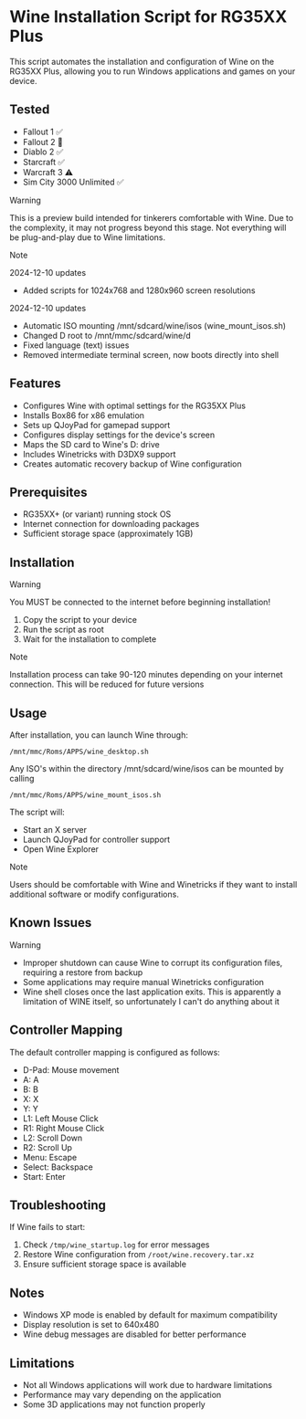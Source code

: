 # Wine Installation Script for RG35XX Plus

This script automates the installation and configuration of Wine on the RG35XX Plus, allowing you to run Windows applications and games on your device.

## Tested
- Fallout 1 ✅
- Fallout 2 🐢
- Diablo 2 ✅
- Starcraft ✅
- Warcraft 3 ⚠️
- Sim City 3000 Unlimited ✅

> [!WARNING]
>  This is a preview build intended for tinkerers comfortable with Wine. Due to the complexity, it may not progress beyond this stage. Not everything will be plug-and-play due to Wine limitations.

> [!NOTE]
> 2024-12-10 updates
> 
> - Added scripts for 1024x768 and 1280x960 screen resolutions
> 
> 2024-12-10 updates
> 
> - Automatic ISO mounting /mnt/sdcard/wine/isos (wine_mount_isos.sh)
> - Changed D root to /mnt/mmc/sdcard/wine/d
> - Fixed language (text) issues
> - Removed intermediate terminal screen, now boots directly into shell

## Features

- Configures Wine with optimal settings for the RG35XX Plus
- Installs Box86 for x86 emulation
- Sets up QJoyPad for gamepad support
- Configures display settings for the device's screen
- Maps the SD card to Wine's D: drive
- Includes Winetricks with D3DX9 support
- Creates automatic recovery backup of Wine configuration

## Prerequisites

- RG35XX+ (or variant) running stock OS
- Internet connection for downloading packages
- Sufficient storage space (approximately 1GB)

## Installation

> [!WARNING]
> You MUST be connected to the internet before beginning installation!

1. Copy the script to your device
2. Run the script as root
3. Wait for the installation to complete

> [!NOTE]
> Installation process can take 90-120 minutes depending on your internet connection. This will be reduced for future versions

## Usage

After installation, you can launch Wine through:
```
/mnt/mmc/Roms/APPS/wine_desktop.sh
```
Any ISO's within the directory /mnt/sdcard/wine/isos can be mounted by calling
```
/mnt/mmc/Roms/APPS/wine_mount_isos.sh
```

The script will:
- Start an X server
- Launch QJoyPad for controller support
- Open Wine Explorer

> [!NOTE]
> Users should be comfortable with Wine and Winetricks if they want to install additional software or modify configurations.

## Known Issues

> [!WARNING]
> 
> - Improper shutdown can cause Wine to corrupt its configuration files, requiring a restore from backup
> - Some applications may require manual Winetricks configuration
> - Wine shell closes once the last application exits. This is apparently a limitation of WINE itself, so unfortunately I can't do anything about it

## Controller Mapping

The default controller mapping is configured as follows:
- D-Pad: Mouse movement
- A: A
- B: B
- X: X
- Y: Y
- L1: Left Mouse Click
- R1: Right Mouse Click
- L2: Scroll Down
- R2: Scroll Up
- Menu: Escape
- Select: Backspace
- Start: Enter

## Troubleshooting

If Wine fails to start:
1. Check `/tmp/wine_startup.log` for error messages
2. Restore Wine configuration from `/root/wine.recovery.tar.xz`
3. Ensure sufficient storage space is available

## Notes

- Windows XP mode is enabled by default for maximum compatibility
- Display resolution is set to 640x480
- Wine debug messages are disabled for better performance

## Limitations

- Not all Windows applications will work due to hardware limitations
- Performance may vary depending on the application
- Some 3D applications may not function properly
